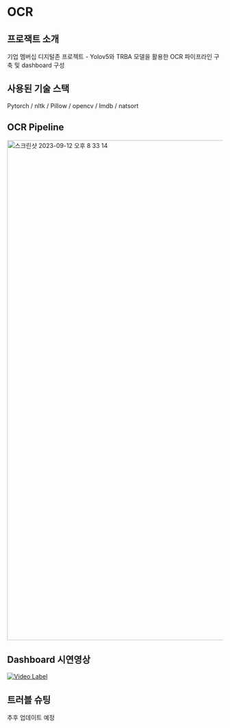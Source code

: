 # OCR

## 프로잭트 소개
기업 멤버십 디지털존 프로젝트 - Yolov5와 TRBA 모델을 활용한 OCR 파이프라인 구축 및 dashboard 구성

## 사용된 기술 스택
Pytorch / nltk / Pillow / opencv / lmdb / natsort

## OCR Pipeline
<img width="1168" alt="스크린샷 2023-09-12 오후 8 33 14" src="https://github.com/chorimgenius/OCR/assets/112370211/1f4b672f-570b-4833-9c54-cc95e2203277">


## Dashboard 시연영상
[![Video Label](http://img.youtube.com/vi/akMh8dIWZ-Q/0.jpg)](https://youtu.be/akMh8dIWZ-Q?t=0s)

## 트러블 슈팅
추후 업데이트 예정
